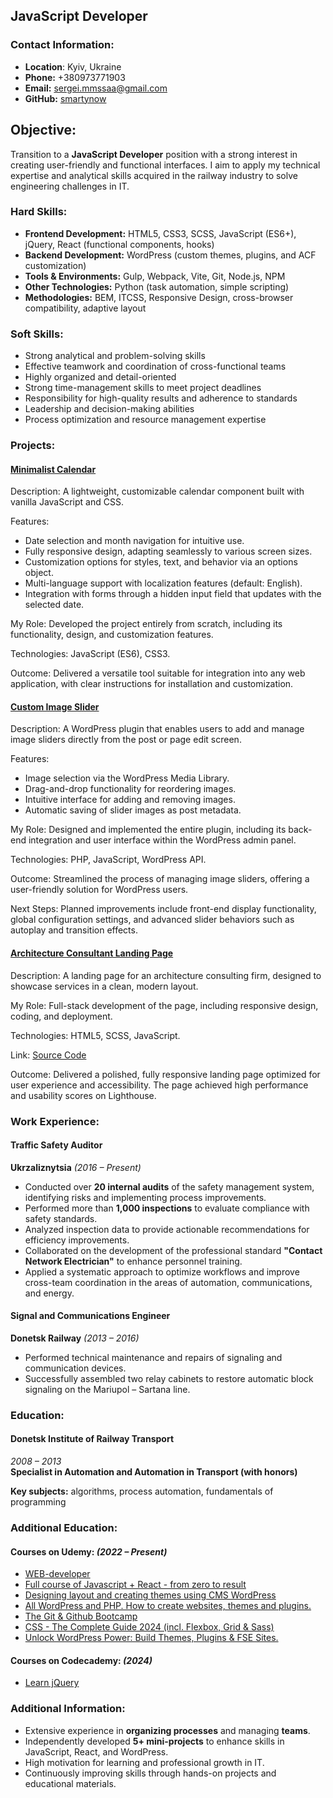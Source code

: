 ## JavaScript Developer
### Contact Information:
- **Location**: Kyiv, Ukraine
- **Phone:** +380973771903
- **Email:** sergei.mmssaa@gmail.com
- **GitHub:** [smartynow](https://github.com/smartynow)

## Objective:
Transition to a **JavaScript Developer** position with a strong interest in creating user-friendly and functional interfaces. I aim to apply my technical expertise and analytical skills acquired in the railway industry to solve engineering challenges in IT.

### Hard Skills:
- **Frontend Development:** HTML5, CSS3, SCSS, JavaScript (ES6+), jQuery, React (functional components, hooks)
- **Backend Development:** WordPress (custom themes, plugins, and ACF customization)
- **Tools & Environments:** Gulp, Webpack, Vite, Git, Node.js, NPM
- **Other Technologies:** Python (task automation, simple scripting)
- **Methodologies:** BEM, ITCSS, Responsive Design, cross-browser compatibility, adaptive layout

### Soft Skills:
- Strong analytical and problem-solving skills
- Effective teamwork and coordination of cross-functional teams
- Highly organized and detail-oriented
- Strong time-management skills to meet project deadlines
- Responsibility for high-quality results and adherence to standards
- Leadership and decision-making abilities
- Process optimization and resource management expertise

### Projects:

#### [Minimalist Calendar](https://github.com/smartynow/minimalist-calendar)

Description: A lightweight, customizable calendar component built with vanilla JavaScript and CSS.

Features:
- Date selection and month navigation for intuitive use.
- Fully responsive design, adapting seamlessly to various screen sizes.
- Customization options for styles, text, and behavior via an options object.
- Multi-language support with localization features (default: English).
- Integration with forms through a hidden input field that updates with the selected date.

My Role: Developed the project entirely from scratch, including its functionality, design, and customization features.

Technologies: JavaScript (ES6), CSS3.

Outcome: Delivered a versatile tool suitable for integration into any web application, with clear instructions for installation and customization.

#### [Custom Image Slider](https://github.com/smartynow/custom-image-slider)

Description: A WordPress plugin that enables users to add and manage image sliders directly from the post or page edit screen.

Features:
- Image selection via the WordPress Media Library.
- Drag-and-drop functionality for reordering images.
- Intuitive interface for adding and removing images.
- Automatic saving of slider images as post metadata.

My Role: Designed and implemented the entire plugin, including its back-end integration and user interface within the WordPress admin panel.

Technologies: PHP, JavaScript, WordPress API.

Outcome: Streamlined the process of managing image sliders, offering a user-friendly solution for WordPress users.

Next Steps: Planned improvements include front-end display functionality, global configuration settings, and advanced slider behaviors such as autoplay and transition effects.

#### [Architecture Consultant Landing Page](https://architecture-consultant-landing-page.netlify.app/)

Description: A landing page for an architecture consulting firm, designed to showcase services in a clean, modern layout.

My Role: Full-stack development of the page, including responsive design, coding, and deployment.

Technologies: HTML5, SCSS, JavaScript.

Link: [Source Code](https://github.com/smartynow/architecture-consultant-landing-page)

Outcome: Delivered a polished, fully responsive landing page optimized for user experience and accessibility. The page achieved high performance and usability scores on Lighthouse.

### Work Experience:
#### Traffic Safety Auditor
**Ukrzaliznytsia** _(2016 – Present)_
- Conducted over **20 internal audits** of the safety management system, identifying risks and implementing process improvements.
- Performed more than **1,000 inspections** to evaluate compliance with safety standards.
- Analyzed inspection data to provide actionable recommendations for efficiency improvements.
- Collaborated on the development of the professional standard **"Contact Network Electrician"** to enhance personnel training.
- Applied a systematic approach to optimize workflows and improve cross-team coordination in the areas of automation, communications, and energy.
#### Signal and Communications Engineer
**Donetsk Railway** _(2013 – 2016)_
- Performed technical maintenance and repairs of signaling and communication devices.
- Successfully assembled two relay cabinets to restore automatic block signaling on the Mariupol – Sartana line.

### Education:
#### Donetsk Institute of Railway Transport
_2008 – 2013_  
**Specialist in Automation and Automation in Transport (with honors)**

**Key subjects:** algorithms, process automation, fundamentals of programming

### Additional Education:
#### Courses on Udemy: _(2022 – Present)_
- [WEB-developer](https://www.udemy.com/course/webdeveloper/)
- [Full course of Javascript + React - from zero to result](https://www.udemy.com/course/javascript_full/)
- [Designing layout and creating themes using CMS WordPress](https://www.udemy.com/course/cms-wordpress/)
- [All WordPress and PHP. How to create websites, themes and plugins.](https://www.udemy.com/course/all-wordpress/)
- [The Git & Github Bootcamp](https://www.udemy.com/course/git-and-github-bootcamp/)
- [CSS - The Complete Guide 2024 (incl. Flexbox, Grid & Sass)](https://www.udemy.com/course/css-the-complete-guide-incl-flexbox-grid-sass/)
- [Unlock WordPress Power: Build Themes, Plugins & FSE Sites.](https://www.udemy.com/course/unlock-wordpress-power-build-themes-plugins-fse-sites/)
#### Courses on Codecademy: _(2024)_
- [Learn jQuery](https://www.codecademy.com/enrolled/courses/learn-jquery)

### Additional Information:
- Extensive experience in **organizing processes** and managing **teams**.
- Independently developed **5+ mini-projects** to enhance skills in JavaScript, React, and WordPress.
- High motivation for learning and professional growth in IT.
- Continuously improving skills through hands-on projects and educational materials.
